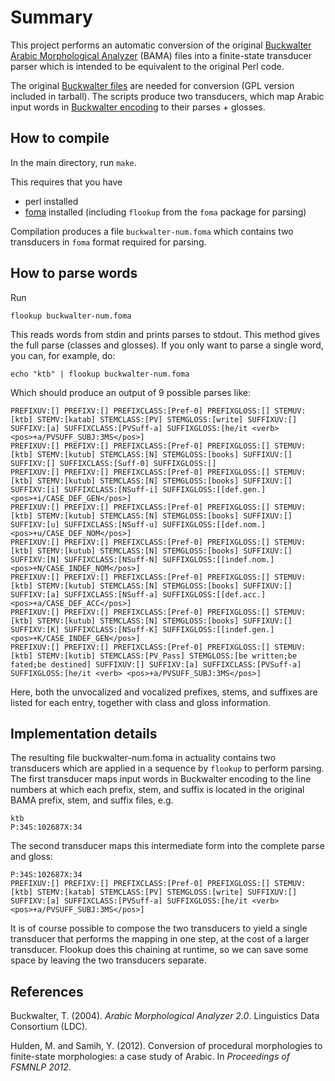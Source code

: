# Summary #

This project performs an automatic conversion of the original [Buckwalter Arabic Morphological Analyzer](http://www.qamus.org/morphology.htm) (BAMA) files into a finite-state transducer parser which is intended to be equivalent to the original Perl code.

The original [Buckwalter files](http://www.ldc.upenn.edu/Catalog/catalogEntry.jsp?catalogId=LDC2004L02) are needed for conversion (GPL version included in tarball). The scripts produce two transducers, which map Arabic input words in [Buckwalter encoding](http://www.qamus.org/transliteration.htm) to their parses + glosses.

## How to compile ##

In the main directory, run `make`.

This requires that you have

  * perl installed
  * [foma](http://code.google.com/p/foma/) installed (including `flookup` from the `foma` package for parsing)

Compilation produces a file `buckwalter-num.foma` which contains two transducers in `foma` format required for parsing.

## How to parse words ##

Run

```
flookup buckwalter-num.foma
```

This reads words from stdin and prints parses to stdout. This method gives the full parse (classes and glosses).  If you only want to parse a single word, you can, for example, do:

```
echo "ktb" | flookup buckwalter-num.foma
```

Which should produce an output of 9 possible parses like:

```
PREFIXUV:[] PREFIXV:[] PREFIXCLASS:[Pref-0] PREFIXGLOSS:[] STEMUV:[ktb] STEMV:[katab] STEMCLASS:[PV] STEMGLOSS:[write] SUFFIXUV:[] SUFFIXV:[a] SUFFIXCLASS:[PVSuff-a] SUFFIXGLOSS:[he/it <verb> <pos>+a/PVSUFF_SUBJ:3MS</pos>] 
PREFIXUV:[] PREFIXV:[] PREFIXCLASS:[Pref-0] PREFIXGLOSS:[] STEMUV:[ktb] STEMV:[kutub] STEMCLASS:[N] STEMGLOSS:[books] SUFFIXUV:[] SUFFIXV:[] SUFFIXCLASS:[Suff-0] SUFFIXGLOSS:[] 
PREFIXUV:[] PREFIXV:[] PREFIXCLASS:[Pref-0] PREFIXGLOSS:[] STEMUV:[ktb] STEMV:[kutub] STEMCLASS:[N] STEMGLOSS:[books] SUFFIXUV:[] SUFFIXV:[i] SUFFIXCLASS:[NSuff-i] SUFFIXGLOSS:[[def.gen.] <pos>+i/CASE_DEF_GEN</pos>] 
PREFIXUV:[] PREFIXV:[] PREFIXCLASS:[Pref-0] PREFIXGLOSS:[] STEMUV:[ktb] STEMV:[kutub] STEMCLASS:[N] STEMGLOSS:[books] SUFFIXUV:[] SUFFIXV:[u] SUFFIXCLASS:[NSuff-u] SUFFIXGLOSS:[[def.nom.] <pos>+u/CASE_DEF_NOM</pos>] 
PREFIXUV:[] PREFIXV:[] PREFIXCLASS:[Pref-0] PREFIXGLOSS:[] STEMUV:[ktb] STEMV:[kutub] STEMCLASS:[N] STEMGLOSS:[books] SUFFIXUV:[] SUFFIXV:[N] SUFFIXCLASS:[NSuff-N] SUFFIXGLOSS:[[indef.nom.] <pos>+N/CASE_INDEF_NOM</pos>] 
PREFIXUV:[] PREFIXV:[] PREFIXCLASS:[Pref-0] PREFIXGLOSS:[] STEMUV:[ktb] STEMV:[kutub] STEMCLASS:[N] STEMGLOSS:[books] SUFFIXUV:[] SUFFIXV:[a] SUFFIXCLASS:[NSuff-a] SUFFIXGLOSS:[[def.acc.] <pos>+a/CASE_DEF_ACC</pos>] 
PREFIXUV:[] PREFIXV:[] PREFIXCLASS:[Pref-0] PREFIXGLOSS:[] STEMUV:[ktb] STEMV:[kutub] STEMCLASS:[N] STEMGLOSS:[books] SUFFIXUV:[] SUFFIXV:[K] SUFFIXCLASS:[NSuff-K] SUFFIXGLOSS:[[indef.gen.] <pos>+K/CASE_INDEF_GEN</pos>] 
PREFIXUV:[] PREFIXV:[] PREFIXCLASS:[Pref-0] PREFIXGLOSS:[] STEMUV:[ktb] STEMV:[kutib] STEMCLASS:[PV_Pass] STEMGLOSS:[be written;be fated;be destined] SUFFIXUV:[] SUFFIXV:[a] SUFFIXCLASS:[PVSuff-a] SUFFIXGLOSS:[he/it <verb> <pos>+a/PVSUFF_SUBJ:3MS</pos>]
```

Here, both the unvocalized and vocalized prefixes, stems, and suffixes are listed for each entry, together with class and gloss information.

## Implementation details ##

The resulting file buckwalter-num.foma in actuality contains two transducers which are applied in a sequence by `flookup` to perform parsing.  The first transducer maps input words in Buckwalter encoding to the line numbers at which each prefix, stem, and suffix is located in the original BAMA prefix, stem, and suffix files, e.g.

```
ktb
P:34S:102687X:34
```

The second transducer maps this intermediate form into the complete parse and gloss:

```
P:34S:102687X:34
PREFIXUV:[] PREFIXV:[] PREFIXCLASS:[Pref-0] PREFIXGLOSS:[] STEMUV:[ktb] STEMV:[katab] STEMCLASS:[PV] STEMGLOSS:[write] SUFFIXUV:[] SUFFIXV:[a] SUFFIXCLASS:[PVSuff-a] SUFFIXGLOSS:[he/it <verb> <pos>+a/PVSUFF_SUBJ:3MS</pos>]
```


It is of course possible to compose the two transducers to yield a single transducer that performs the mapping in one step, at the cost of a larger transducer.  Flookup does this chaining at runtime, so we can save some space by leaving the two transducers separate.


## References ##

Buckwalter, T. (2004). _Arabic Morphological Analyzer 2.0_. Linguistics Data Consortium (LDC).

Hulden, M. and Samih, Y. (2012). Conversion of procedural morphologies to finite-state morphologies: a case study of Arabic. In _Proceedings of FSMNLP 2012_.